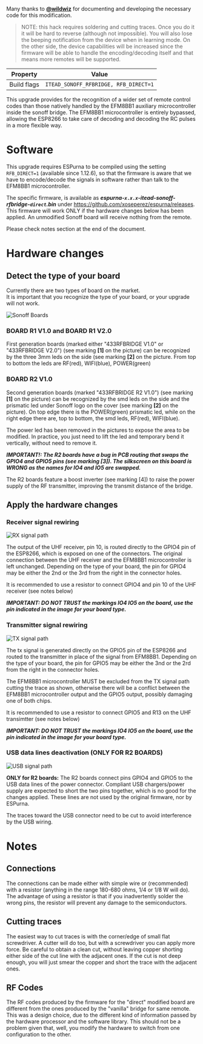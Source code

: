 Many thanks to [**@wildwiz**](https://github.com/wildwiz) for documenting and developing the necessary code for this modification.

> NOTE: this hack requires soldering and cutting traces. Once you do it it will be hard to reverse (although not impossible). You will also lose the beeping notification from the device when in learning mode. On the other side, the device capabilities will be increased since the firmware will be able to handle the encoding/decoding itself and that means more remotes will be supported.

|Property|Value|
|---|---|
|Build flags|`ITEAD_SONOFF_RFBRIDGE, RFB_DIRECT=1`|

This upgrade provides for the recognition of a wider set of remote control codes than those natively handled by the EFM8BB1 auxiliary microcontroller inside the sonoff bridge. The EFM8BB1 microcontroller is entirely bypassed, allowing the ESP8266 to take care of decoding and decoding the RC pulses in a more flexible way.

# Software

This upgrade requires ESPurna to be compiled using the setting `RFB_DIRECT=1` (available since 1.12.6), so that the firmware is aware that we have to encode/decode the signals in software rather than talk to the EFM8BB1 microcontroller. 

The specific firmware, is available as **_espurna-`x.x.x`-itead-sonoff-rfbridge-`direct`.bin_** under https://github.com/xoseperez/espurna/releases. This firmware will work ONLY if the hardware changes below has been applied. An unmodified Sonoff board will receive nothing from the remote.

Please check notes section at the end of the document.

# Hardware changes

## Detect the type of your board

Currently there are two types of board on the market. 
<br>It is important that you recognize the type of your board, or your upgrade will not work.

![Sonoff Boards](images/devices/rfbridge/board-both-800.png)

### BOARD R1 V1.0 and BOARD R1 V2.0
First generation boards (marked either "433RFBRIDGE V1.0" or "433RFBRIDGE V2.0") (see marking **[1]** on the picture) can be recognized by the three 3mm leds on the side (see marking **[2]** on the picture. From top to bottom the leds are RF(red), WIFI(blue), POWER(green)

### BOARD R2 V1.0
Second generation boards (marked "433RFBRIDGE R2 V1.0") (see marking **[1]** on the picture) can be recognized by the smd leds on the side and the prismatic led under Sonoff logo on the cover (see marking **[2]** on the picture). On top edge there is the POWER(green) prismatic led, while on the right edge there are, top to bottom, the smd leds, RF(red), WIFI(blue). 

The power led has been removed in the pictures to expose the area to be modified. In practice, you just need to lift the led and temporary bend it vertically, without need to remove it. 

**_IMPORTANT!: The R2 boards have a bug in PCB routing that swaps the GPIO4 and GPIO5 pins (see marking [3]). The silkscreen on this board is WRONG as the names for IO4 and IO5 are swapped._**

The R2 boards feature a boost inverter (see marking [4]) to raise the power supply of the RF transmitter, improving the transmit distance of the bridge.

## Apply the hardware changes

### Receiver signal rewiring

![RX signal path](images/devices/rfbridge/mod-route-rx-both-800.png)

The output of the UHF receiver, pin 10, is routed directly to the GPIO4 pin of the ESP8266, which is exposed on one of the connectors. The original connection between the UHF receiver and the EFM8BB1 microcontroller is left unchanged. Depending on the type of your board, the pin for GPIO4 may be either the 2nd or the 3rd from the right in the connector holes. 

It is recommended to use a resistor to connect GPIO4 and pin 10 of the UHF receiver (see notes below)

**_IMPORTANT: DO NOT TRUST the markings IO4 IO5 on the board, use the pin indicated in the image for your board type._**

### Transmitter signal rewiring

![TX signal path](images/devices/rfbridge/mod-route-tx-both-800.png)

The tx signal is generated directly on the GPIO5 pin of the ESP8266 and routed to the transmitter in place of the signal from EFM8BB1. Depending on the type of your board, the pin for GPIO5 may be either the 3nd or the 2rd from the right in the connector holes. 

The EFM8BB1 microcontroller MUST be excluded from the TX signal path cutting the trace as shown, otherwise there will be a conflict between the EFM8BB1 microcontroller output and the GPIO5 output, possibly damaging one of both chips.

It is recommended to use a resistor to connect GPIO5 and R13 on the UHF transimtter (see notes below)

**_IMPORTANT: DO NOT TRUST the markings IO4 IO5 on the board, use the pin indicated in the image for your board type._**

### USB data lines deactivation (ONLY FOR R2 BOARDS)

![USB signal path](images/devices/rfbridge/mod-cut-usb-r2v1-final-800.png)

**ONLY for R2 boards:** The R2 boards connect pins GPIO4 and GPIO5 to the USB data lines of the power connector. Compliant USB chargers/power supply are expected to short the two pins together, which is no good for the changes applied. These lines are not used by the original firmware, nor by ESPurna.

The traces toward the USB connector need to be cut to avoid interference by the USB wiring. 

# Notes

## Connections

The connections can be made either with simple wire or (recommended) with a resistor (anything in the range 180-680 ohms, 1/4 or 1/8 W will do). The advantage of using a resistor is that if you inadvertently solder the wrong pins, the resistor will prevent any damage to the semiconductors.

## Cutting traces

The easiest way to cut traces is with the corner/edge of small flat screwdriver. A cutter will do too, but with a screwdriver you can apply more force. Be careful to obtain a clean cut, without leaving copper shorting either side of the cut line with the adjacent ones. If the cut is not deep enough, you will just smear the copper and short the trace with the adjacent ones.

## RF Codes

The RF codes produced by the firmware for the "direct" modified board are different from the ones produced by the "vanilla" bridge for same remote. This was a design choice, due to the different kind of information passed by the hardware processor and the software library. This should not be a problem given that, well, you modify the hardware to switch from one configuration to the other.